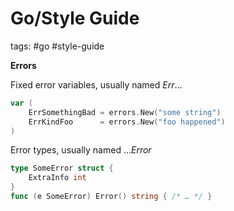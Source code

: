 # Go/Style Guide

tags: #go  #style-guide

**Errors** 

Fixed error variables, usually named _Err_…

```go
var (
    ErrSomethingBad = errors.New("some string")
    ErrKindFoo      = errors.New("foo happened")
)
```

Error types, usually named …_Error_
```go
type SomeError struct {
    ExtraInfo int
}
func (e SomeError) Error() string { /* … */ }
```
